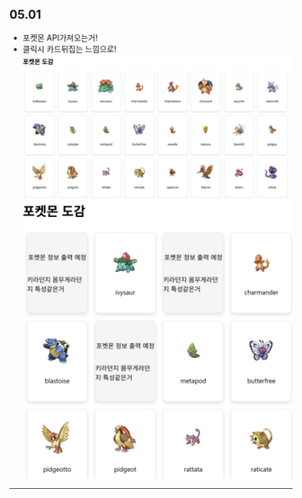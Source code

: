 05.01
- 
- 포켓몬 API가져오는거!
- 클릭시 카드뒤집는 느낌으로!
![기본상태](./src/img/1.png)
![클릭시변경된모습습](./src/img/2.png)

---
